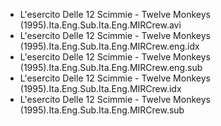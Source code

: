 * L'esercito Delle 12 Scimmie - Twelve Monkeys (1995).Ita.Eng.Sub.Ita.Eng.MIRCrew.avi
* L'esercito Delle 12 Scimmie - Twelve Monkeys (1995).Ita.Eng.Sub.Ita.Eng.MIRCrew.eng.idx
* L'esercito Delle 12 Scimmie - Twelve Monkeys (1995).Ita.Eng.Sub.Ita.Eng.MIRCrew.eng.sub
* L'esercito Delle 12 Scimmie - Twelve Monkeys (1995).Ita.Eng.Sub.Ita.Eng.MIRCrew.idx
* L'esercito Delle 12 Scimmie - Twelve Monkeys (1995).Ita.Eng.Sub.Ita.Eng.MIRCrew.sub
